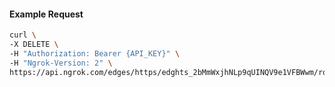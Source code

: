<!-- Code generated for API Clients. DO NOT EDIT. -->

#### Example Request

```bash
curl \
-X DELETE \
-H "Authorization: Bearer {API_KEY}" \
-H "Ngrok-Version: 2" \
https://api.ngrok.com/edges/https/edghts_2bMmWxjhNLp9qUINQV9e1VFBWwm/routes/edghtsrt_2bMmX0FlPY4GsB45He584amiMeY/ip_restriction
```
